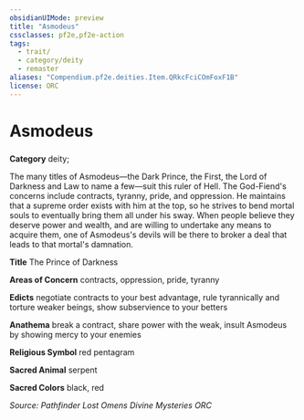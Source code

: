 ```yaml
---
obsidianUIMode: preview
title: "Asmodeus"
cssclasses: pf2e,pf2e-action
tags:
  - trait/
  - category/deity
  - remaster
aliases: "Compendium.pf2e.deities.Item.QRkcFciCOmFoxF1B"
license: ORC
---
```

# Asmodeus

### 

**Category** deity; 




The many titles of Asmodeus—the Dark Prince, the First, the Lord of Darkness and Law to name a few—suit this ruler of Hell. The God-Fiend's concerns include contracts, tyranny, pride, and oppression. He maintains that a supreme order exists with him at the top, so he strives to bend mortal souls to eventually bring them all under his sway. When people believe they deserve power and wealth, and are willing to undertake any means to acquire them, one of Asmodeus's devils will be there to broker a deal that leads to that mortal's damnation.

**Title** The Prince of Darkness

**Areas of Concern** contracts, oppression, pride, tyranny

**Edicts** negotiate contracts to your best advantage, rule tyrannically and torture weaker beings, show subservience to your betters

**Anathema** break a contract, share power with the weak, insult Asmodeus by showing mercy to your enemies

**Religious Symbol** red pentagram

**Sacred Animal** serpent

**Sacred Colors** black, red

*Source: Pathfinder Lost Omens Divine Mysteries*
*ORC*